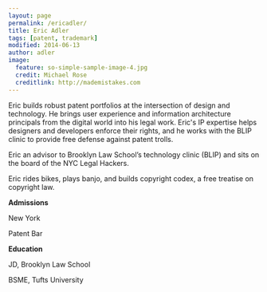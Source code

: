 ```yaml
---
layout: page
permalink: /ericadler/
title: Eric Adler
tags: [patent, trademark]
modified: 2014-06-13
author: adler
image:
  feature: so-simple-sample-image-4.jpg
  credit: Michael Rose
  creditlink: http://mademistakes.com
---
```



Eric builds robust patent portfolios at the intersection of design and technology. He brings user experience and information architecture principals from the digital world into his legal work. Eric's IP expertise helps designers and developers enforce their rights, and he works with the BLIP clinic to provide free defense against patent trolls.

Eric an advisor to Brooklyn Law School’s technology clinic (BLIP) and sits on the board of the NYC Legal Hackers.

Eric rides bikes, plays banjo, and builds copyright codex, a free treatise on copyright law.

**Admissions**

New York

Patent Bar

**Education**

JD, Brooklyn Law School

BSME, Tufts University
